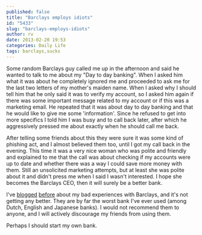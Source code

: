 ```yaml
---
published: false
title: "Barclays employs idiots"
id: "5433"
slug: "barclays-employs-idiots"
author: rv
date: 2013-02-20 19:53
categories: Daily Life
tags: barclays,sucks
---
```

Some random Barclays guy called me up in the afternoon and said he wanted to talk to me about my "Day to day banking". When I asked him what it was about he completely ignored me and proceeded to ask me for the last two letters of my mother's maiden name. When I asked why I should tell him that he only said it was to verify my account, so I asked him again if there was some important message related to my account or if this was a marketing email. He repeated that it was about day to day banking and that he would like to give me some 'information'. Since he refused to get into more specifics I told him I was busy and to call back later, after which he aggressively pressed me about exactly when he should call me back.

After telling some friends about this they were sure it was some kind of phishing act, and I almost believed them too, until I got my call back in the evening. This time it was a very nice woman who was polite and friendly and explained to me that the call was about checking if my accounts were up to date and whether there was a way I could save more money with them. Still an unsolicited marketing attempts, but at least she was polite about it and didn't press me when I said I wasn't interested. I hope she becomes the Barclays CEO, then it will surely be a better bank.

I've <a href="/blog/2012/07/16/a-bad-banking-experience/" target="_blank">blogged</a> <a href="/blog/2012/05/23/barclays-online-banking-fail/" target="_blank">before</a> about my bad experiences with Barclays, and it's not getting any better. They are by far the worst bank I've ever used (among Dutch, English and Japanese banks). I would not recommend them to anyone, and I will actively discourage my friends from using them.<strong>
</strong>

Perhaps I should start my own bank.